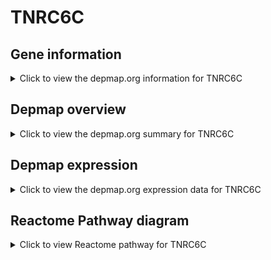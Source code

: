 <h1>TNRC6C</h1>

<h2>Gene information</h2>
<details>
  <summary>Click to view the depmap.org information for TNRC6C</summary>
  <iframe src="https://depmap.org/portal/gene/TNRC6C?tab=about" style="border:none;width:100%;height:800px"></iframe>
</details>

<h2>Depmap overview</h2>
<details>
  <summary>Click to view the depmap.org summary for TNRC6C</summary>
  <iframe src="https://depmap.org/portal/gene/TNRC6C?tab=overview" style="border:none;width:100%;height:800px"></iframe>
</details>

<h2>Depmap expression</h2>
<details>
  <summary>Click to view the depmap.org expression data for TNRC6C</summary>
  <iframe src="https://depmap.org/portal/gene/TNRC6C?tab=characterization" style="border:none;width:100%;height:800px"></iframe>
</details>



<h2>Reactome Pathway diagram</h2>
<details>
  <summary>Click to view Reactome pathway for TNRC6C</summary>
  <p>NR1H3 & NR1H2 regulate gene expression linked to cholesterol transport and efflux</p>
  <iframe src="https://reactome.org/PathwayBrowser/#/R-HSA-9029569" style="border:none;width:100%;height:800px"></iframe>
</details>




